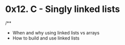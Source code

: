 # 0x12. C - Singly linked lists
/**
 * When and why using linked lists vs arrays
 * How to build and use linked lists
